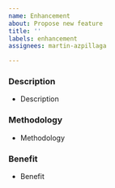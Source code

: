 ```yaml
---
name: Enhancement
about: Propose new feature
title: ''
labels: enhancement
assignees: martin-azpillaga

---
```


### Description
- Description

### Methodology
- Methodology

### Benefit
- Benefit
